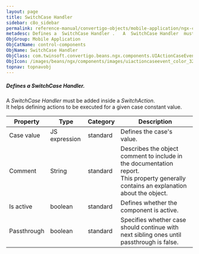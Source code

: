 ```yaml
---
layout: page
title: SwitchCase Handler
sidebar: c8o_sidebar
permalink: reference-manual/convertigo-objects/mobile-application/ngx-components/control-components/switchcase-handler/
metadesc: Defines a  SwitchCase Handler .   A  SwitchCase Handler  must be added inside a  SwitchAction . It helps defining actions to be executed for a given c
ObjGroup: Mobile Application
ObjCatName: control-components
ObjName: SwitchCase Handler
ObjClass: com.twinsoft.convertigo.beans.ngx.components.UIActionCaseEvent
ObjIcon: /images/beans/ngx/components/images/uiactioncaseevent_color_32x32.png
topnav: topnavobj
---
```

##### Defines a <i>SwitchCase Handler</i>. 

A <i>SwitchCase Handler</i> must be added inside a <i>SwitchAction</i>.<br/>It helps defining actions to be executed for a given case constant value.<br/>

Property | Type | Category | Description
--- | --- | --- | ---
Case value | JS expression | standard | Defines the case's value.<br/>
Comment | String | standard | Describes the object comment to include in the documentation report.<br/>This property generally contains an explanation about the object.
Is active | boolean | standard | Defines whether the component is active.<br/>
Passthrough | boolean | standard | Specifies whether case should continue with next sibling ones until passthrough is false.<br/>
